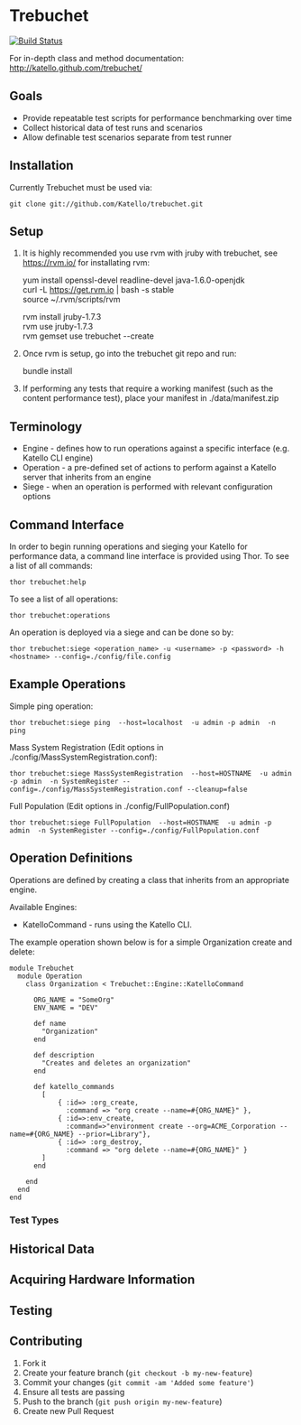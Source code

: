 # Trebuchet

[![Build Status](https://secure.travis-ci.org/Katello/trebuchet.png)](http://travis-ci.org/Katello/trebuchet)

For in-depth class and method documentation: http://katello.github.com/trebuchet/

## Goals

* Provide repeatable test scripts for performance benchmarking over time
* Collect historical data of test runs and scenarios
* Allow definable test scenarios separate from test runner

## Installation

Currently Trebuchet must be used via:

    git clone git://github.com/Katello/trebuchet.git
    
## Setup
1. It is highly recommended you use rvm with jruby with trebuchet, see https://rvm.io/ for installating rvm:

    yum install openssl-devel readline-devel java-1.6.0-openjdk     
    curl -L https://get.rvm.io | bash -s stable     
    source ~/.rvm/scripts/rvm   
    
    rvm install jruby-1.7.3     
    rvm use jruby-1.7.3     
    rvm gemset use trebuchet --create 
     
2. Once rvm is setup, go into the trebuchet git repo and run:    

    bundle install

3. If performing any tests that require a working manifest (such as the content performance test), place your manifest in ./data/manifest.zip

## Terminology

* Engine - defines how to run operations against a specific interface (e.g. Katello CLI engine)
* Operation - a pre-defined set of actions to perform against a Katello server that inherits from an engine
* Siege - when an operation is performed with relevant configuration options

## Command Interface

In order to begin running operations and sieging your Katello for performance data, a command line interface is provided using Thor.
To see a list of all commands:

    thor trebuchet:help

To see a list of all operations:

    thor trebuchet:operations

An operation is deployed via a siege and can be done so by:

    thor trebuchet:siege <operation_name> -u <username> -p <password> -h <hostname> --config=./config/file.config

## Example Operations

Simple ping operation:

    thor trebuchet:siege ping  --host=localhost  -u admin -p admin  -n ping

Mass System Registration (Edit options in ./config/MassSystemRegistration.conf):

    thor trebuchet:siege MassSystemRegistration  --host=HOSTNAME  -u admin -p admin  -n SystemRegister --config=./config/MassSystemRegistration.conf --cleanup=false 

Full Population (Edit options in ./config/FullPopulation.conf)

    thor trebuchet:siege FullPopulation  --host=HOSTNAME  -u admin -p admin  -n SystemRegister --config=./config/FullPopulation.conf

## Operation Definitions

Operations are defined by creating a class that inherits from an appropriate engine.

Available Engines:

  * KatelloCommand - runs using the Katello CLI.

The example operation shown below is for a simple Organization create and delete:

    module Trebuchet
      module Operation
        class Organization < Trebuchet::Engine::KatelloCommand

          ORG_NAME = "SomeOrg"
          ENV_NAME = "DEV"

          def name
            "Organization"
          end

          def description
            "Creates and deletes an organization"
          end

          def katello_commands
            [  
                { :id=> :org_create,
                  :command => "org create --name=#{ORG_NAME}" },
                { :id=>:env_create,
                  :command=>"environment create --org=ACME_Corporation --name=#{ORG_NAME} --prior=Library"},
                { :id=> :org_destroy,
                  :command => "org delete --name=#{ORG_NAME}" }
            ]
          end

        end
      end
    end


### Test Types

## Historical Data

## Acquiring Hardware Information

## Testing

## Contributing

1. Fork it
2. Create your feature branch (`git checkout -b my-new-feature`)
3. Commit your changes (`git commit -am 'Added some feature'`)
4. Ensure all tests are passing
5. Push to the branch (`git push origin my-new-feature`)
6. Create new Pull Request

